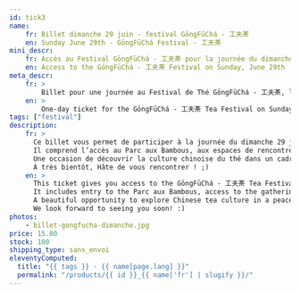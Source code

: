 ```yaml
---
id: tick3
name:
    fr: Billet dimanche 29 juin - festival GōngFūChá - 工夫茶
    en: Sunday June 29th - GōngFūChá Festival - 工夫茶
mini_descr:
    fr: Accès au Festival GōngFūChá - 工夫茶 pour la journée du dimanche 29 juin
    en: Access to the GōngFūChá - 工夫茶 Festival on Sunday, June 29th
meta_descr:
    fr: >
        Billet pour une journée au Festival de Thé GōngFūChá - 工夫茶, le dimanche 29 juin. Donne accès au parc, aux animations, aux personnes exposantes et aux intervenantes.
    en: >
        One-day ticket for the GōngFūChá - 工夫茶 Tea Festival on Sunday, June 29th. Includes access to the park, activities, exhibitors and guest presenters.
tags: ["festival"]
description: 
    fr: >
      Ce billet vous permet de participer à la journée du dimanche 29 juin au Festival de Thé GōngFūChá - 工夫茶.  
      Il comprend l’accès au Parc aux Bambous, aux espaces de rencontres, aux concerts, démonstrations et ateliers (en libre accès), ainsi qu’aux personnes exposantes et intervenantes.  
      Une occasion de découvrir la culture chinoise du thé dans un cadre exceptionnel et apaisant.  
      À très bientôt, Hâte de vous rencontrer ! ;)
    en: >
      This ticket gives you access to the GōngFūChá - 工夫茶 Tea Festival on Sunday, June 29th.  
      It includes entry to the Parc aux Bambous, access to the gathering spaces, concerts, open-access workshops and performances, as well as to the exhibitors and guest presenters.  
      A beautiful opportunity to explore Chinese tea culture in a peaceful and inspiring setting.  
      We look forward to seeing you soon! :)
photos:
    - billet-gongfucha-dimanche.jpg
price: 15.00
stock: 100
shipping_type: sans_envoi
eleventyComputed:
  title: "{{ tags }} - {{ name[page.lang] }}"
  permalink: "/products/{{ id }}_{{ name['fr'] | slugify }}/"
---
```

